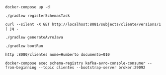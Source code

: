 
```shell
docker-compose up -d
```

```shell
./gradlew registerSchemasTask
```

```shell
curl --silent -X GET http://localhost:8081/subjects/cliente/versions/1 | jq .
```

```shell
./gradlew generateAvroJava
```

```shell
./gradlew bootRun
```

```shell
http :8080/clientes nome=Humberto documento=010
```

```shell
docker-compose exec schema-registry kafka-avro-console-consumer --from-beginning --topic clientes --bootstrap-server broker:29092
```